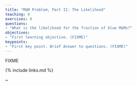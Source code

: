 ```yaml
---
title: "M&M Problem, Part II: The Likelihood"
teaching: 0
exercises: 0
questions:
- "What is the likelihood for the fraction of blue M&Ms?"
objectives:
- "First learning objective. (FIXME)"
keypoints:
- "First key point. Brief Answer to questions. (FIXME)"
---
```

FIXME

{% include links.md %}

~                                                                               

